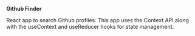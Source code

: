 **Github Finder**

React app to search Github profiles. This app uses the Context API along with the useContext and useReducer hooks for
 state management.